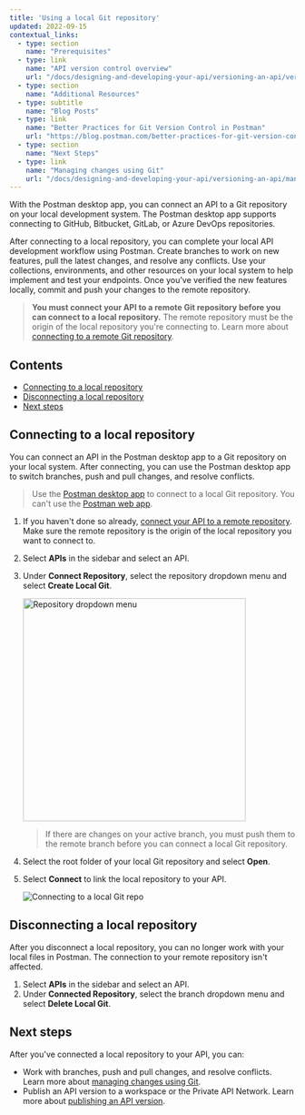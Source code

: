 ```yaml
---
title: 'Using a local Git repository'
updated: 2022-09-15
contextual_links:
  - type: section
    name: "Prerequisites"
  - type: link
    name: "API version control overview"
    url: "/docs/designing-and-developing-your-api/versioning-an-api/versioning-an-api-overview/"
  - type: section
    name: "Additional Resources"
  - type: subtitle
    name: "Blog Posts"
  - type: link
    name: "Better Practices for Git Version Control in Postman"
    url: "https://blog.postman.com/better-practices-for-git-version-control-in-postman/"
  - type: section
    name: "Next Steps"
  - type: link
    name: "Managing changes using Git"
    url: "/docs/designing-and-developing-your-api/versioning-an-api/managing-git-changes/"
---
```


With the Postman desktop app, you can connect an API to a Git repository on your local development system. The Postman desktop app supports connecting to GitHub, Bitbucket, GitLab, or Azure DevOps repositories.

After connecting to a local repository, you can complete your local API development workflow using Postman. Create branches to work on new features, pull the latest changes, and resolve any conflicts. Use your collections, environments, and other resources on your local system to help implement and test your endpoints. Once you've verified the new features locally, commit and push your changes to the remote repository.

> **You must connect your API to a remote Git repository before you can connect to a local repository.** The remote repository must be the origin of the local repository you're connecting to. Learn more about [connecting to a remote Git repository](/docs/designing-and-developing-your-api/versioning-an-api/using-external-git-repo/).

## Contents

* [Connecting to a local repository](#connecting-to-a-local-repository)
* [Disconnecting a local repository](#disconnecting-a-local-repository)
* [Next steps](#next-steps)

## Connecting to a local repository

You can connect an API in the Postman desktop app to a Git repository on your local system. After connecting, you can use the Postman desktop app to switch branches, push and pull changes, and resolve conflicts.

> Use the [Postman desktop app](/docs/getting-started/installation-and-updates/) to connect to a local Git repository. You can't use the [Postman web app](https://learning.postman.com/docs/getting-started/installation-and-updates/#using-the-postman-web-app).

1. If you haven't done so already, [connect your API to a remote repository](/docs/designing-and-developing-your-api/versioning-an-api/using-external-git-repo/). Make sure the remote repository is the origin of the local repository you want to connect to.
1. Select **APIs** in the sidebar and select an API.
1. Under **Connect Repository**, select the repository dropdown menu and select **Create Local Git**.

    <img alt="Repository dropdown menu" src="https://assets.postman.com/postman-docs/v10/api-builder-repo-menu-v10.jpg" width ="392px"/>

    > If there are changes on your active branch, you must push them to the remote branch before you can connect a local Git repository.

1. Select the root folder of your local Git repository and select **Open**.
1. Select **Connect** to link the local repository to your API.

    <img alt="Connecting to a local Git repo" src="https://assets.postman.com/postman-docs/v10/api-builder-local-git-v10.jpg" />

## Disconnecting a local repository

After you disconnect a local repository, you can no longer work with your local files in Postman. The connection to your remote repository isn't affected.

1. Select **APIs** in the sidebar and select an API.
1. Under **Connected Repository**, select the branch dropdown menu and select **Delete Local Git**.

## Next steps

After you've connected a local repository to your API, you can:

* Work with branches, push and pull changes, and resolve conflicts. Learn more about [managing changes using Git](/docs/designing-and-developing-your-api/versioning-an-api/managing-git-changes/).
* Publish an API version to a workspace or the Private API Network. Learn more about [publishing an API version](/docs/designing-and-developing-your-api/versioning-an-api/api-versions/).
